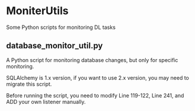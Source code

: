 # MoniterUtils
Some Python scripts for monitoring DL tasks

## database_monitor_util.py
A Python script for monitoring database changes, but only for specific monitoring.

SQLAlchemy is 1.x version, if you want to use 2.x version, you may need to migrate this script.

Before running the script, you need to modify Line 119-122, Line 241, and ADD your own listener manually.
